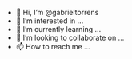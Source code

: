- 👋 Hi, I’m @gabrieltorrens
- 👀 I’m interested in ...
- 🌱 I’m currently learning ...
- 💞️ I’m looking to collaborate on ...
- 📫 How to reach me ...

<!---
gabrieltorrens/gabrieltorrens is a ✨ special ✨ repository because its `README.md` (this file) appears on your GitHub profile.
You can click the Preview link to take a look at your changes.
--->
